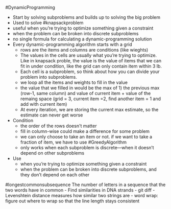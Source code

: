 #DynamicProgramming
- Start by solving subproblems and builds up to solving the big problem
- Used to solve #knapsackproblem
- useful when you’re trying to optimize something given a constraint
- when the problem can be broken into discrete subproblems
- no single formula for calculating a dynamic-programming solution
- Every dynamic-programming algorithm starts with a grid
	- rows are the items and columns are conditions (like wieghts)
	- The values in the cells are usually what you’re trying to optimize. Like in knapsack proble, the value is the value of items that we can fit in under condition, like the grid can only contain item within 3 lb.
	- Each cell is a subproblem, so think about how you can divide your problem into subproblems.
	- we loop all the items and weights to fill in the value
	- the value that we filled in would be the max of 1) the previous max (row-1, same column) and value of current item + value of the remaing space (grid = 3, current item =2, find another item = 1 and add with current item)
	- At every iteration, we are storing the current max estimate, so the estimate can never get worse
- Condition
	- the order of the rows doesn't matter
	- fill in column-wise could make a difference for some problem
	- we can only choose to take an item or not. if we want to take a fraction of item, we have to use #GreedyAlgorithm 
	- only works when each subproblem is discrete—when it doesn’t depend on other subproblems
- Use
	- when you’re trying to optimize something given a constraint
	- when the problem can be broken into discrete subproblems, and they don’t depend on each other

#longestcommonsubsequence 
The number of letters in a sequence that the two words have in common
	- Find similarities in DNA strands
	- git diff
	- Levenshtein distance measures how similar two strings are
	- word wrap: figure out where to wrap so that the line length stays consistent
